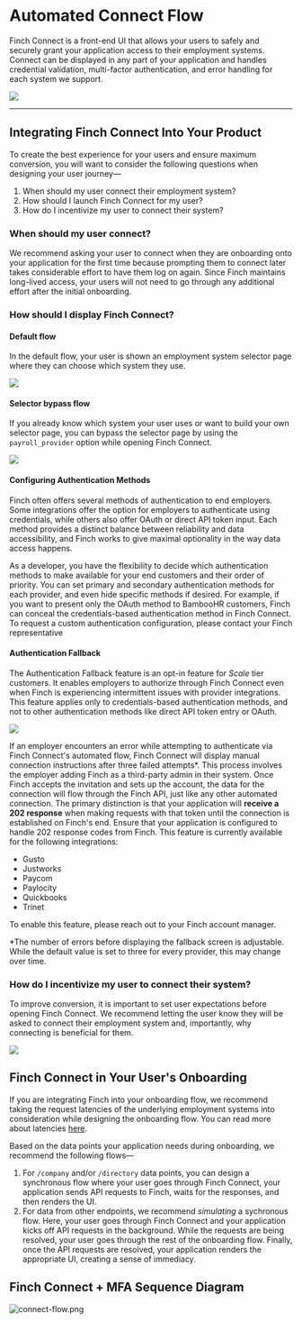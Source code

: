 # Automated Connect Flow

Finch Connect is a front-end UI that allows your users to safely and securely grant your application access to their employment systems. Connect can be displayed in any part of your application and handles credential validation, multi-factor authentication, and error handling for each system we support.

<!--
focus: false
-->

![](../../assets/images/finchConnectIntro.png)

---

## Integrating Finch Connect Into Your Product

To create the best experience for your users and ensure maximum conversion, you will want to consider the following questions when designing your user journey—

1. When should my user connect their employment system?
2. How should I launch Finch Connect for my user?
3. How do I incentivize my user to connect their system?

### When should my user connect?

We recommend asking your user to connect when they are onboarding onto your application for the first time because prompting them to connect later takes considerable effort to have them log on again. Since Finch maintains long-lived access, your users will not need to go through any additional effort after the initial onboarding.

### How should I display Finch Connect?

#### Default flow

In the default flow, your user is shown an employment system selector page where they can choose which system they use.

<!--
focus: false
-->

![](../../assets/images/integratingConnect1B.png)

#### Selector bypass flow

If you already know which system your user uses or want to build your own selector page, you can bypass the selector page by using the `payroll_provider` option while opening Finch Connect.

<!--
focus: false
-->

![](../../assets/images/integratingConnect2B2X.png)

#### Configuring Authentication Methods
Finch often offers several methods of authentication to end employers. Some integrations offer the option for employers to authenticate using credentials, while others also offer OAuth or direct API token input. Each method provides a distinct balance between reliability and data accessibility, and Finch works to give maximal optionality in the way data access happens.

As a developer, you have the flexibility to decide which authentication methods to make available for your end customers and their order of priority. You can set primary and secondary authentication methods for each provider, and even hide specific methods if desired. For example, if you want to present only the OAuth method to BambooHR customers, Finch can conceal the credentials-based authentication method in Finch Connect. To request a custom authentication configuration, please contact your Finch representative

#### Authentication Fallback
The Authentication Fallback feature is an opt-in feature for *Scale* tier customers. It enables employers to authorize through Finch Connect even when Finch is experiencing intermittent issues with provider integrations. This feature applies only to credentials-based authentication methods, and not to other authentication methods like direct API token entry or OAuth.

<!--
focus: false
-->

![](../../assets/images/fallback.png)

If an employer encounters an error while attempting to authenticate via Finch Connect's automated flow, Finch Connect will display manual connection instructions after three failed attempts*. This process involves the employer adding Finch as a third-party admin in their system. Once Finch accepts the invitation and sets up the account, the data for the connection will flow through the Finch API, just like any other automated connection. The primary distinction is that your application will **receive a 202 response** when making requests with that token until the connection is established on Finch's end. Ensure that your application is configured to handle 202 response codes from Finch. 
This feature is currently available for the following integrations:
- Gusto
- Justworks
- Paycom
- Paylocity
- Quickbooks
- Trinet

To enable this feature, please reach out to your Finch account manager.

*The number of errors before displaying the fallback screen is adjustable. While the default value is set to three for every provider, this may change over time.


### How do I incentivize my user to connect their system?

To improve conversion, it is important to set user expectations before opening Finch Connect. We recommend letting the user know they will be asked to connect their employment system and, importantly, why connecting is beneficial for them.

<!--
focus: false
-->

![](../../assets/images/improvingConnectConversion.png)

## Finch Connect in Your User's Onboarding

If you are integrating Finch into your onboarding flow, we recommend taking the request latencies of the underlying employment systems into consideration while designing the onboarding flow. You can read more about latencies [here](../Development-Guides/Data-Syncs.md).

Based on the data points your application needs during onboarding, we recommend the following flows—

1. For `/company` and/or `/directory` data points, you can design a synchronous flow where your user goes through Finch Connect, your application sends API requests to Finch, waits for the responses, and then renders the UI.
2. For data from other endpoints, we recommend _simulating_ a sychronous flow. Here, your user goes through Finch Connect and your application kicks off API requests in the background. While the requests are being resolved, your user goes through the rest of the onboarding flow. Finally, once the API requests are resolved, your application renders the appropriate UI, creating a sense of immediacy.

## Finch Connect + MFA Sequence Diagram

![connect-flow.png](../../assets/images/connect-flow.png)